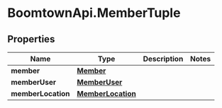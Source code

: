 # BoomtownApi.MemberTuple

## Properties
Name | Type | Description | Notes
------------ | ------------- | ------------- | -------------
**member** | [**Member**](Member.md) |  | 
**memberUser** | [**MemberUser**](MemberUser.md) |  | 
**memberLocation** | [**MemberLocation**](MemberLocation.md) |  | 


